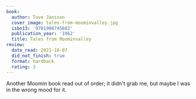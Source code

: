 ```yaml
---
book:
  author: Tove Jansson
  cover_image: tales-from-moominvalley.jpg
  isbn13: '9781908745682'
  publication_year: '1962'
  title: Tales from Moominvalley
review:
  date_read: 2021-10-07
  did_not_finish: true
  format: hardback
  rating: 3
---
```


Another Moomin book read out of order; it didn't grab me, but maybe I was in the wrong mood for it.

